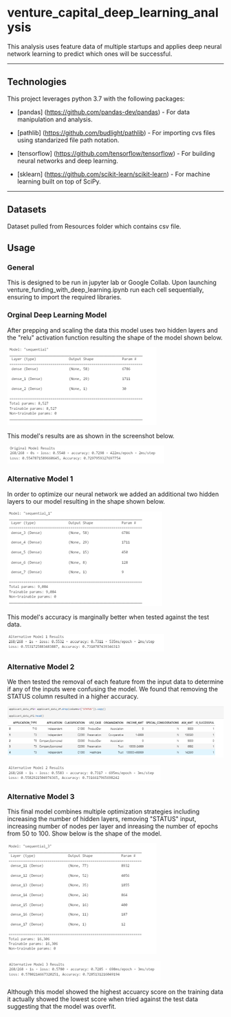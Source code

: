 # venture_capital_deep_learning_analysis
This analysis uses feature data of multiple startups and applies deep neural network learning to predict which ones will be successful. 

---

## Technologies

This project leverages python 3.7 with the following packages:

* [pandas] (https://github.com/pandas-dev/pandas) - For data manipulation and analysis.

* [pathlib] (https://github.com/budlight/pathlib) - For importing cvs files using standarized file path notation.

* [tensorflow] (https://github.com/tensorflow/tensorflow) - For building neural networks and deep learning.

* [sklearn] (https://github.com/scikit-learn/scikit-learn) - For machine learning built on top of SciPy.


---

## Datasets

Dataset pulled from Resources folder which contains csv file.

## Usage

### General

This is designed to be run in jupyter lab or Google Collab. Upon launching venture_funding_with_deep_learning.ipynb run each cell sequentially, ensuring to import the required libraries.

### Orginal Deep Learning Model

After prepping and scaling the data this model uses two hidden layers and the "relu" activation function resulting the shape of the model shown below.

![original_model_shape](Images/original_model_shape.png)

This model's results are as shown in the screenshot below.

![original_model_results](Images/orignial_model_results.png)

### Alternative Model 1

In order to optimize our neural network we added an additional two hidden layers to our model resulting in the shape shown below.

![alternative_1_shape](Images/alternative_model_1_shape.png)

This model's accuracy is marginally better when tested against the test data.

![alternative_1_results](Images/alternative_model_1_results.png)

### Alternative Model 2

We then tested the removal of each feature from the input data to determine if any of the inputs were confusing the model. We found that removing the STATUS column resulted in a higher accuracy.

![alternative_2_features](Images/alternative_model_2_features.png)

![alternative_2_results](Images/alternative_model_2_results.png)

### Alternative Model 3

This final model combines multiple optimization strategies including increasing the number of hidden layers, removing "STATUS" input, increasing number of nodes per layer and inreasing the number of epochs from 50 to 100. Show below is the shape of the model.

![alternative_3_shape](Images/alternative_model_3_shape.png)

![alternative_3_results](Images/alternative_model_3_results.png)

Although this model showed the highest accuarcy score on the training data it actually showed the lowest score when tried against the test data suggesting that the model was overfit.

